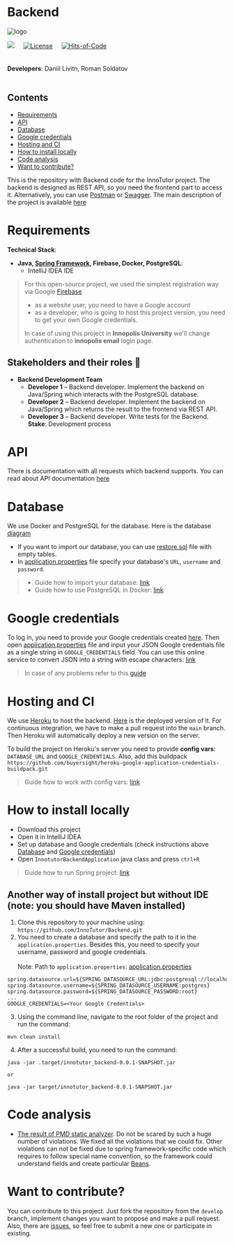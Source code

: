 # Backend

![logo](https://user-images.githubusercontent.com/44948387/136674082-18921bd1-b4f5-40d3-81bf-f98028c159c6.png)   <br>

<img src="https://img.shields.io/github/stars/InnoTutor/Backend?style=social">   ᅠ [![License](https://img.shields.io/badge/license-MIT-green.svg)](https://github.com/InnoTutor/Backend/blob/main/LICENSE) ᅠ   [![Hits-of-Code](https://hitsofcode.com/github/InnoTutor/Backend?branch=main)](https://hitsofcode.com/github/InnoTutor/Backend/view?branch=main)<br><br><br>
**Developers**: Daniil Livitn, Roman Soldatov
<br><br>

## Contents
- [Requirements](#requirements)
- [API](#api)
- [Database](#database)
- [Google credentials](#google-credentials)
- [Hosting and CI](#hosting-and-ci)
- [How to install locally](#how-to-install-locally)
- [Code analysis](#code-analysis)
- [Want to contribute?](#want-to-contribute)

This is the repository with Backend code for the InnoTutor project. The backend is designed as REST API, so you need the frontend part to access it. Alternatively, you can use [Postman](https://www.postman.com) or [Swagger](https://swagger.io).
The main description of the project is available [here](https://github.com/InnoTutor/README)

# Requirements
**Technical Stack**: <br>
* **Java, [Spring Framework](https://spring.io/projects/spring-framework), Firebase, Docker, PostgreSQL**: <br>
  * IntelliJ IDEA IDE
> For this open-source project, we used the simplest registration way via Google [Firebase](https://firebase.google.com)
> - as a website user, you need to have a Google account
> - as a developer, who is going to host this project version, you need to get your own Google credentials.
> 
> In case of using this project in **Innopolis University** we'll change authentication to **innopolis email** login page.

## Stakeholders and their roles 👤
* **Backend Development Team**
  * **Developer 1** – Backend developer. Implement the backend on Java/Spring which interacts with the PostgreSQL database.
  * **Developer 2** – Backend developer. Implement the backend on Java/Spring which returns the result to the frontend via REST API.
  * **Developer 3** – Backend developer. Write tests for the Backend. <br>
 **Stake**: Development process

# API
There is documentation with all requests which backend supports.
You can read about API documentation [here](https://documenter.getpostman.com/view/16213957/UUy65PgU)

# Database
We use Docker and PostgreSQL for the database.
Here is the database [diagram](https://github.com/InnoTutor/README/blob/main/UMLDiagrams/DatabaseDiagram.md)

- If you want to import our database, you can use [restore.sql](restore.sql) file with empty tables.
- In [application.properties](/src/main/resources/application.properties) file specify your database's `URL`, `username` and `password`.
> - Guide how to import your database: [link](https://www.postgresql.org/docs/9.1/backup-dump.html)
> - Guide how to use PostgreSQL in Docker: [link](https://youtu.be/aHbE3pTyG-Q)

# Google credentials
To log in, you need to provide your Google credentials created [here](https://firebase.google.com).
Then open [application.properties](/src/main/resources/application.properties) file and input your JSON Google credentials file as a single string in `GOOGLE_CREDENTIALS` field.
You can use this online service to convert JSON into a string with escape characters: [link](https://www.freeformatter.com/json-escape.html)
> In case of any problems refer to this [guide](https://medium.com/@renceabishek/how-to-add-google-api-credentials-key-on-heroku-spring-boot-16b03e2a2363)

# Hosting and CI
We use [Heroku](https://heroku.com/) to host the backend. [Here](https://innotutor.herokuapp.com) is the deployed version of it.
For continuous integration, we have to make a pull request into the `main` branch. Then Heroku will automatically deploy a new version on the server.

To build the project on Heroku's server you need to provide **config vars**: `DATABASE_URL` and `GOOGLE_CREDENTIALS`. Also, add this buildpack `https://github.com/buyersight/heroku-google-application-credentials-buildpack.git`
> Guide how to work with config vars: [link](https://devcenter.heroku.com/articles/config-vars)

# How to install locally
- Download this project
- Open it in IntelliJ IDEA
- Set up database and Google credentials (check instructions above [Database](#database) and [Google credentials](#google-credentials))
- Open `InnotutorBackendApplication` java class and press `ctrl+R`
> Guide how to run Spring project: [link](https://www.jetbrains.com/help/idea/your-first-spring-application.html)
## Another way of install project but without IDE (note: you should have Maven installed)
1) Clone this repository to your machine using: `https://github.com/InnoTutor/Backend.git`
2) You need to create a database and specify the path to it in the `application.properties`. Besides this, you need to specify your username, password and google credentials. <br><br> Note: Path to `application.properties`: [application.properties](/src/main/resources/application.properties)
```
spring.datasource.url=${SPRING_DATASOURCE_URL:jdbc:postgresql://localhost:5432/innotutor}
spring.datasource.username=${SPRING_DATASOURCE_USERNAME:postgres}
spring.datasource.password=${SPRING_DATASOURCE_PASSWORD:root}
...
GOOGLE_CREDENTIALS=<Your Google Credentials>
```
3) Using the command line, navigate to the root folder of the project and run the command:
```
mvn clean install
``` 
4) After a successful build, you need to run the command:
```
java -jar .target/innotutor_backend-0.0.1-SNAPSHOT.jar

or

java -jar target/innotutor_backend-0.0.1-SNAPSHOT.jar
```

# Code analysis
* [The result of PMD static analyzer](https://github.com/InnoTutor/README/blob/main/StaticAnaylyzer/result.md). Do not be scared by such a huge number of violations. We fixed all the violations that we could fix. Other violations can not be fixed due to spring framework-specific code which requires to follow special name convention, so the framework could understand fields and create particular [Beans](https://docs.spring.io/spring-framework/docs/current/reference/html/core.html#beans-definition).

# Want to contribute?
You can contribute to this project. Just fork the repository from the `develop` branch, implement changes you want to propose and make a pull request.
Also, there are [issues](https://github.com/InnoTutor/Backend/issues), so feel free to submit a new one or participate in existing.
